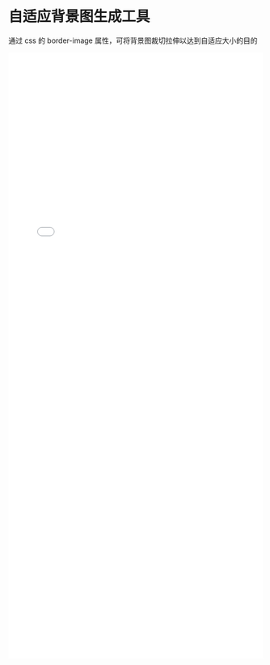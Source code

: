 # 自适应背景图生成工具 

通过 css 的 border-image 属性，可将背景图裁切拉伸以达到自适应大小的目的

<iframe width="100%" height="1200" src="/border-image-generator/index.html" loading="lazy" style="border: none" />

## 兼容性

兼容主流浏览器，兼容浏览器综合占有率 99.74%

<iframe width="100%" height="1200" src="https://caniuse.com/border-image" loading="lazy" style="border: none" />


